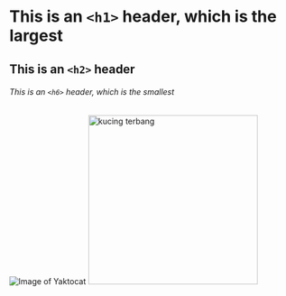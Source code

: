 # This is an `<h1>` header, which is the largest
## This is an `<h2>` header
###### This is an `<h6>` header, which is the smallest

![Image of Yaktocat](https://octodex.github.com/images/yaktocat.png)
<img src="https://octodex.github.com/images/yaktocat.png" alt="kucing terbang" height="300" width="300"/>
